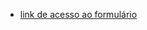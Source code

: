 - [link de acesso ao formulário](https://docs.google.com/forms/d/e/1FAIpQLSfpUpMDTaXOFtVAU4oUK192BBs1g2DzjYenJZf9rUojoA-E8A/viewform?usp=pp_url)